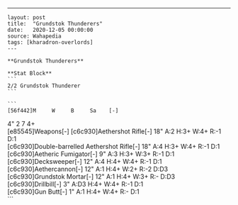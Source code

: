 ---
    layout: post
    title:  "Grundstok Thunderers"
    date:   2020-12-05 00:00:00
    source: Wahapedia
    tags: [kharadron-overlords]
    ---
    
    **Grundstok Thunderers**
    
    **Stat Block**
    ```
    2/2 Grundstok Thunderer
    ```
    
    ```
    [56f442]M     W     B     Sa    [-]
4"    2     7     4+    
[e85545]Weapons[-]
[c6c930]Aethershot Rifle[-]
18"    A:2    H:3+   W:4+   R:-1   D:1   
[c6c930]Double-barrelled Aethershot Rifle[-]
18"    A:4    H:3+   W:4+   R:-1   D:1   
[c6c930]Aetheric Fumigator[-]
9"     A:3    H:3+   W:3+   R:-1   D:1   
[c6c930]Decksweeper[-]
12"    A:4    H:4+   W:4+   R:-1   D:1   
[c6c930]Aethercannon[-]
12"    A:1    H:4+   W:2+   R:-2   D:D3  
[c6c930]Grundstok Mortar[-]
12"    A:1    H:4+   W:3+   R:-    D:D3  
[c6c930]Drillbill[-]
3"     A:D3   H:4+   W:4+   R:-1   D:1   
[c6c930]Gun Butt[-]
1"     A:1    H:4+   W:4+   R:-    D:1   
    ```
    
    
    